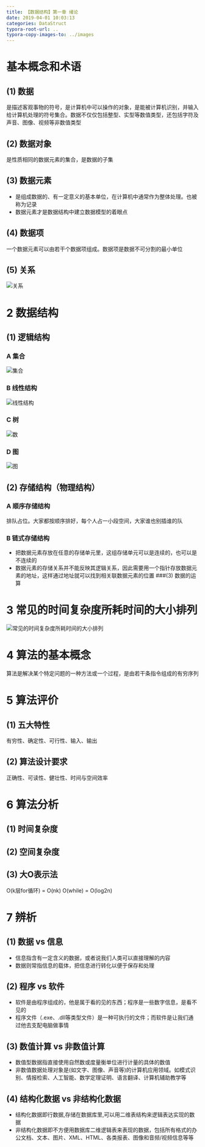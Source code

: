```yaml
---
title: 【数据结构】第一章 绪论
date: 2019-04-01 10:03:13
categories: DataStruct
typora-root-url: ..
typora-copy-images-to: ../images
---
```


# 基本概念和术语
## (1) 数据
是描述客观事物的符号，是计算机中可以操作的对象，是能被计算机识别，并输入给计算机处理的符号集合。数据不仅仅包括整型、实型等数值类型，还包括字符及声音、图像、视频等非数值类型
## (2) 数据对象
是性质相同的数据元素的集合，是数据的子集
## (3) 数据元素
- 是组成数据的、有一定意义的基本单位，在计算机中通常作为整体处理。也被称为记录
- 数据元素才是数据结构中建立数据模型的着眼点
## (4) 数据项
一个数据元素可以由若干个数据项组成。数据项是数据不可分割的最小单位
## (5) 关系
![关系](https://upload-images.jianshu.io/upload_images/8151888-5808029e50a13c6d.png?imageMogr2/auto-orient/strip%7CimageView2/2/w/1240)

# 2 数据结构
## (1) 逻辑结构
### A 集合
![集合](https://upload-images.jianshu.io/upload_images/8151888-a0c20d042bd4db42.png?imageMogr2/auto-orient/strip%7CimageView2/2/w/1240)
### B 线性结构
![线性结构](https://upload-images.jianshu.io/upload_images/8151888-da4a330be2a3d4ac.png?imageMogr2/auto-orient/strip%7CimageView2/2/w/1240)
### C 树
![数](https://upload-images.jianshu.io/upload_images/8151888-4fec4c01764e1f20.png?imageMogr2/auto-orient/strip%7CimageView2/2/w/1240)
### D 图
![图](https://upload-images.jianshu.io/upload_images/8151888-e4b72af279257c08.png?imageMogr2/auto-orient/strip%7CimageView2/2/w/1240)
## (2) 存储结构（物理结构）
### A 顺序存储结构
排队占位。大家都按顺序排好，每个人占一小段空间，大家谁也别插谁的队
### B 链式存储结构
- 把数据元素存放在任意的存储单元里，这组存储单元可以是连续的，也可以是不连续的
- 数据元素的存储关系并不能反映其逻辑关系，因此需要用一个指针存放数据元素的地址，这样通过地址就可以找到相关联数据元素的位置
###(3) 数据的运算

# 3 常见的时间复杂度所耗时间的大小排列
![常见的时间复杂度所耗时间的大小排列](https://upload-images.jianshu.io/upload_images/8151888-89e5b7476468258d.png?imageMogr2/auto-orient/strip%7CimageView2/2/w/1240)

# 4 算法的基本概念
算法是解决某个特定问题的一种方法或一个过程，是由若干条指令组成的有穷序列

# 5 算法评价
## (1) 五大特性
有穷性、确定性、可行性、输入、输出
## (2) 算法设计要求
正确性、可读性、健壮性、时间与空间效率

# 6 算法分析
## (1) 时间复杂度
## (2) 空间复杂度
## (3) 大O表示法
O(k层for循环) = O(nk)
O(while) = O(log2n)

# 7 辨析
## (1) 数据 vs 信息
- 信息指含有一定含义的数据，或者说我们人类可以直接理解的内容
- 数据则常指信息的载体，把信息进行转化以便于保存和处理
## (2) 程序 vs 软件
- 软件是由程序组成的，他是属于看的见的东西；程序是一些数字信息，是看不见的
- 程序文件（.exe、.dll等类型文件）是一种可执行的文件；而软件是让我们通过他去支配电脑做事情
## (3) 数值计算 vs 非数值计算
- 数值型数据指直接使用自然数或度量衡单位进行计量的具体的数值
- 非数值数据处理对象是(如文字、图像、声音等)的计算机应用领域。如模式识别、情报检索、人工智能、数学定理证明、语言翻译、计算机辅助教学等
## (4) 结构化数据 vs 非结构化数据
- 结构化数据即行数据,存储在数据库里,可以用二维表结构来逻辑表达实现的数据
- 非结构化数据即不方便用数据库二维逻辑表来表现的数据，包括所有格式的办公文档、文本、图片、XML、HTML、各类报表、图像和音频/视频信息等等

